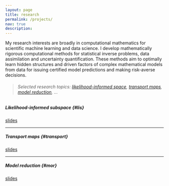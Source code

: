 ```yaml
---
layout: page
title: research
permalink: /projects/
nav: true
description: 
---
```


My research interests are broadly in computational mathematics for scientific machine learning and data science. I develop mathematically rigorous computational methods for statistical inverse problems, data assimilation and uncertainty quantification. These methods aim to optimally learn hidden structures and driven factors of complex mathematical models from data for issuing certified model predictions and making risk-averse decisions.
 
> ###### Selected research topics: [likelihood-informed space](#lis), [transport maps](#transport), [model reduction](#mor), ...

##### **Likelihood-informed subspace** {#lis}

[slides](/assets/pdf/lis-dtu.pdf)

---

##### **Transport maps** {#transport}

[slides](/assets/pdf/dirt-hda.pdf)

---

##### **Model reduction** {#mor}

[slides](/assets/pdf/adaptive_rom.pdf)
